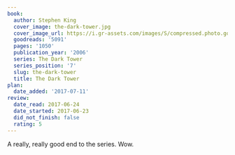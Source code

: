 ```yaml
---
book:
  author: Stephen King
  cover_image: the-dark-tower.jpg
  cover_image_url: https://i.gr-assets.com/images/S/compressed.photo.goodreads.com/books/1372296329l/5091._SY160_.jpg
  goodreads: '5091'
  pages: '1050'
  publication_year: '2006'
  series: The Dark Tower
  series_position: '7'
  slug: the-dark-tower
  title: The Dark Tower
plan:
  date_added: '2017-07-11'
review:
  date_read: 2017-06-24
  date_started: 2017-06-23
  did_not_finish: false
  rating: 5
---
```


A really, really good end to the series. Wow.
